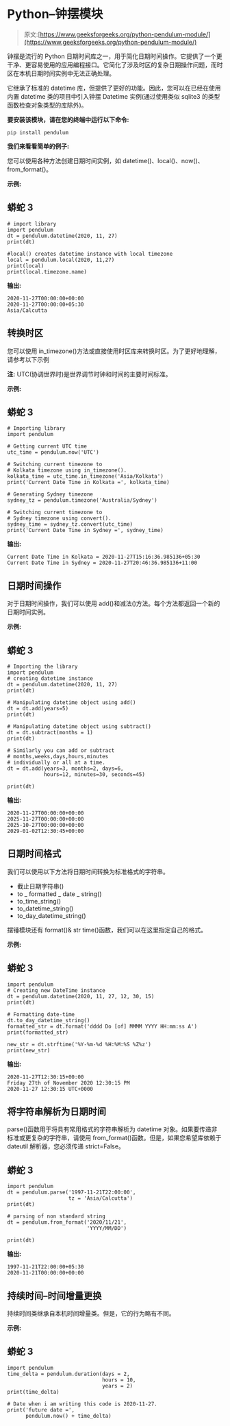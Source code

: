 # Python–钟摆模块

> 原文:[https://www.geeksforgeeks.org/python-pendulum-module/](https://www.geeksforgeeks.org/python-pendulum-module/)

钟摆是流行的 Python 日期时间库之一，用于简化日期时间操作。它提供了一个更干净、更容易使用的应用编程接口。它简化了涉及时区的复杂日期操作问题，而时区在本机日期时间实例中无法正确处理。

它继承了标准的 datetime 库，但提供了更好的功能。因此，您可以在已经在使用内置 datetime 类的项目中引入钟摆 Datetime 实例(通过使用类似 sqlite3 的类型函数检查对象类型的库除外)。

**要安装该模块，请在您的终端中运行以下命令:**

```
pip install pendulum
```

**我们来看看简单的例子:**

您可以使用各种方法创建日期时间实例，如 datetime()、local()、now()、from_format()。

**示例:**

## 蟒蛇 3

```
# import library
import pendulum
dt = pendulum.datetime(2020, 11, 27)
print(dt)

#local() creates datetime instance with local timezone
local = pendulum.local(2020, 11,27)
print(local)
print(local.timezone.name)
```

**输出:**

```
2020-11-27T00:00:00+00:00
2020-11-27T00:00:00+05:30
Asia/Calcutta
```

## 转换时区

您可以使用 in_timezone()方法或直接使用时区库来转换时区。为了更好地理解，请参考以下示例

**注:** UTC(协调世界时)是世界调节时钟和时间的主要时间标准。

**示例:**

## 蟒蛇 3

```
# Importing library
import pendulum

# Getting current UTC time
utc_time = pendulum.now('UTC')

# Switching current timezone to
# Kolkata timezone using in_timezone().
kolkata_time = utc_time.in_timezone('Asia/Kolkata')
print('Current Date Time in Kolkata =', kolkata_time)

# Generating Sydney timezone
sydney_tz = pendulum.timezone('Australia/Sydney')

# Switching current timezone to
# Sydney timezone using convert().
sydney_time = sydney_tz.convert(utc_time)
print('Current Date Time in Sydney =', sydney_time)
```

**输出:**

```
Current Date Time in Kolkata = 2020-11-27T15:16:36.985136+05:30
Current Date Time in Sydney = 2020-11-27T20:46:36.985136+11:00
```

## 日期时间操作

对于日期时间操作，我们可以使用 add()和减法()方法。每个方法都返回一个新的日期时间实例。

**示例:**

## 蟒蛇 3

```
# Importing the library
import pendulum
# creating datetime instance
dt = pendulum.datetime(2020, 11, 27)
print(dt)

# Manipulating datetime object using add()
dt = dt.add(years=5)
print(dt)

# Manipulating datetime object using subtract()
dt = dt.subtract(months = 1)
print(dt)

# Similarly you can add or subtract
# months,weeks,days,hours,minutes
# individually or all at a time.
dt = dt.add(years=3, months=2, days=6,
            hours=12, minutes=30, seconds=45)

print(dt)
```

**输出:**

```
2020-11-27T00:00:00+00:00
2025-11-27T00:00:00+00:00
2025-10-27T00:00:00+00:00
2029-01-02T12:30:45+00:00
```

## 日期时间格式

我们可以使用以下方法将日期时间转换为标准格式的字符串。

*   截止日期字符串()
*   to _ formatted _ date _ string()
*   to_time_string()
*   to_datetime_string()
*   to_day_datetime_string()

摆锤模块还有 format()& str time()函数，我们可以在这里指定自己的格式。

**示例:**

## 蟒蛇 3

```
import pendulum
# Creating new DateTime instance
dt = pendulum.datetime(2020, 11, 27, 12, 30, 15)
print(dt)

# Formatting date-time
dt.to_day_datetime_string()
formatted_str = dt.format('dddd Do [of] MMMM YYYY HH:mm:ss A')
print(formatted_str)

new_str = dt.strftime('%Y-%m-%d %H:%M:%S %Z%z')
print(new_str)
```

**输出:**

```
2020-11-27T12:30:15+00:00
Friday 27th of November 2020 12:30:15 PM
2020-11-27 12:30:15 UTC+0000
```

## 将字符串解析为日期时间

parse()函数用于将具有常用格式的字符串解析为 datetime 对象。如果要传递非标准或更复杂的字符串，请使用 from_format()函数。但是，如果您希望库依赖于 dateutil 解析器，您必须传递 strict=False。

## 蟒蛇 3

```
import pendulum
dt = pendulum.parse('1997-11-21T22:00:00',
                    tz = 'Asia/Calcutta')
print(dt)

# parsing of non standard string
dt = pendulum.from_format('2020/11/21',
                          'YYYY/MM/DD')

print(dt)
```

**输出:**

```
1997-11-21T22:00:00+05:30
2020-11-21T00:00:00+00:00
```

## 持续时间–时间增量更换

持续时间类继承自本机时间增量类。但是，它的行为略有不同。

**示例:**

## 蟒蛇 3

```
import pendulum
time_delta = pendulum.duration(days = 2,
                               hours = 10,
                               years = 2)
print(time_delta)

# Date when i am writing this code is 2020-11-27.
print('future date =',
      pendulum.now() + time_delta)
```